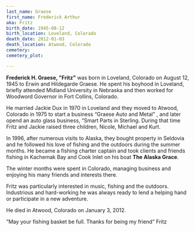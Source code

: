 ```yaml
---
last_name: Graese
first_name: Frederick Arthur 
aka: Fritz
birth_date: 1945-08-12
birth_location: Loveland, Colorado
death_date: 2012-01-03
death_location: Atwood, Colorado
cemetery: 
cemetery_plot: 

---
```


**Frederick H. Graese, "Fritz"** was born in Loveland, Colorado on August 12, 1945 to Erwin and Hildegarde Graese. He spent his boyhood in Loveland, briefly attended Midland University in Nebraska and then worked for Woodword Governor in Fort Collins, Colorado.

He married Jackie Dux in 1970 in Loveland and they moved to Atwood, Colorado in 1975 to start a business “Graese Auto and Metal” , and later opend an auto glass business, “Smart Parts in Sterling.  During that time Fritz and Jackie raised three children, Nicole, Michael and Kurt. 

In 1996, after numerous visits to Alaska, they bought property in Seldovia and he followed his love of fishing and the outdoors during the summer months.  He became a fishing charter captain and took clients and friends fishing in Kachemak Bay and Cook Inlet on his boat **The Alaska Grace**.

The winter months were spent in Colorado, managing business and enjoying his many friends and interests there.

Fritz was particularly interested in music, fishing and the outdoors.  Industrious and hard-working he was always ready to lend a helping hand or participate in a new adventure.

He died in Atwood, Colorado on January 3, 2012. 

“May your fishing basket be full.  Thanks for being my friend” Fritz
